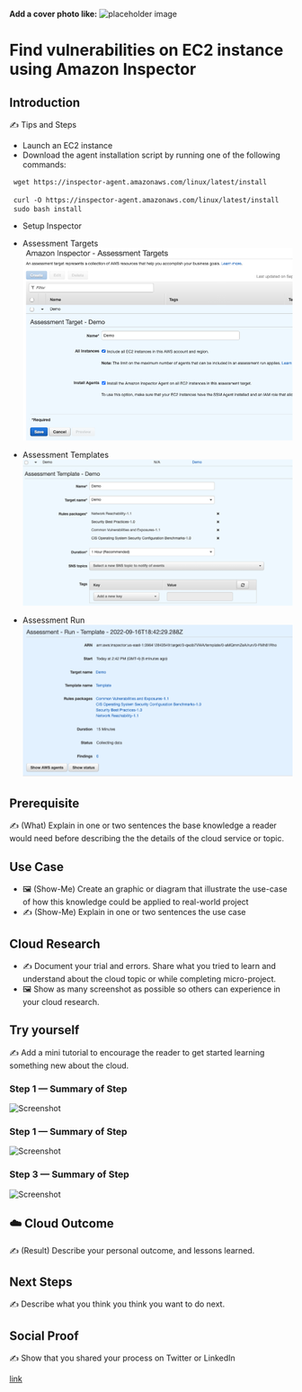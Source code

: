 **Add a cover photo like:**
![placeholder image](https://via.placeholder.com/1200x600)

# Find vulnerabilities on EC2 instance using Amazon Inspector


## Introduction

✍️ Tips and Steps 
- Launch an EC2 instance 
- Download the agent installation script by running one of the following commands:
```
 wget https://inspector-agent.amazonaws.com/linux/latest/install

 curl -O https://inspector-agent.amazonaws.com/linux/latest/install
 sudo bash install
```
- Setup Inspector 

- Assessment Targets
![Alt text](Journey/008/AssessmentTargets.png?raw=true "Assessment Targets")
- Assessment Templates
![Alt text](Journey/008/AssessmentTemplate.png?raw=true "Assessment Targets")
- Assessment Run
![Alt text](Journey/008/AssessmentRun.png?raw=true "Assessment Targets")
## Prerequisite

✍️ (What) Explain in one or two sentences the base knowledge a reader would need before describing the the details of the cloud service or topic.

## Use Case

- 🖼️ (Show-Me) Create an graphic or diagram that illustrate the use-case of how this knowledge could be applied to real-world project
- ✍️ (Show-Me) Explain in one or two sentences the use case

## Cloud Research

- ✍️ Document your trial and errors. Share what you tried to learn and understand about the cloud topic or while completing micro-project.
- 🖼️ Show as many screenshot as possible so others can experience in your cloud research.

## Try yourself

✍️ Add a mini tutorial to encourage the reader to get started learning something new about the cloud.

### Step 1 — Summary of Step

![Screenshot](https://via.placeholder.com/500x300)

### Step 1 — Summary of Step

![Screenshot](https://via.placeholder.com/500x300)

### Step 3 — Summary of Step

![Screenshot](https://via.placeholder.com/500x300)

## ☁️ Cloud Outcome

✍️ (Result) Describe your personal outcome, and lessons learned.

## Next Steps

✍️ Describe what you think you think you want to do next.

## Social Proof

✍️ Show that you shared your process on Twitter or LinkedIn

[link](link)
